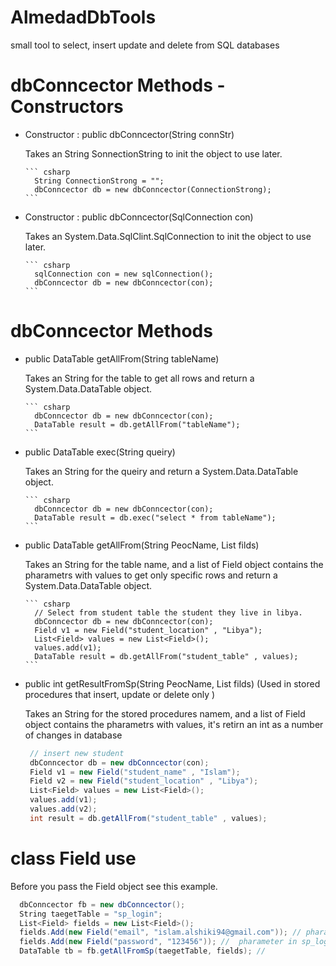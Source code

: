 # AlmedadDbTools
small tool to select, insert update and delete from SQL databases

# dbConncector Methods - Constructors
<ul>
  <li>
    Constructor : public dbConncector(String connStr)
    <p>Takes an String SonnectionString to init the object to use later.<p>
    
    ``` csharp
      String ConnectionStrong = "";
      dbConncector db = new dbConncector(ConnectionStrong);
    ```
    
</li>
<li>
        Constructor : public dbConncector(SqlConnection con)
<p>Takes an System.Data.SqlClint.SqlConnection to init the object to use later.<p>
  
    ``` csharp
      sqlConnection con = new sqlConnection();
      dbConncector db = new dbConncector(con);
    ```
    
  </li>
</ul>

# dbConncector Methods
<ul>
<li>
public DataTable getAllFrom(String tableName)
<p>Takes an String for the table to get all rows and return a System.Data.DataTable object.<p>
  
    ``` csharp
      dbConncector db = new dbConncector(con);
      DataTable result = db.getAllFrom("tableName");
    ```
    
  </li>
  <li>
    public DataTable exec(String queiry)
    <p>Takes an String for the queiry and return a System.Data.DataTable object.<p>
    
    ``` csharp
      dbConncector db = new dbConncector(con);
      DataTable result = db.exec("select * from tableName");
    ```
    
  </li>
  <li>
    public DataTable getAllFrom(String PeocName, List<Field> filds)
    <p>Takes an String for the table name, and a list of Field object contains the pharametrs with values to get only specific rows and return a System.Data.DataTable object.<p>
    
    ``` csharp
      // Select from student table the student they live in libya.
      dbConncector db = new dbConncector(con);
      Field v1 = new Field("student_location" , "Libya");
      List<Field> values = new List<Field>();
      values.add(v1);
      DataTable result = db.getAllFrom("student_table" , values);
    ```
    
  </li>
  <li>
    public int getResultFromSp(String PeocName, List<Field> filds) (Used in stored procedures that insert, update or delete only )
    <p>Takes an String for the stored procedures namem, and a list of Field object contains the pharametrs with values, it's retirn an int as a number of changes in database <p>
  
   ``` csharp
    // insert new student
    dbConncector db = new dbConncector(con);
    Field v1 = new Field("student_name" , "Islam");
    Field v2 = new Field("student_location" , "Libya");
    List<Field> values = new List<Field>();
    values.add(v1);
    values.add(v2);
    int result = db.getAllFrom("student_table" , values);
  ```
</li>
</ul>

# class Field use
Before you pass the Field object see this example.

``` csharp
  dbConncector fb = new dbConncector();
  String taegetTable = "sp_login";
  List<Field> fields = new List<Field>();
  fields.Add(new Field("email", "islam.alshiki94@gmail.com")); // pharameter in sp_login  stored procedures
  fields.Add(new Field("password", "123456")); //  pharameter in sp_login  stored procedures
  DataTable tb = fb.getAllFromSp(taegetTable, fields); // 
```
